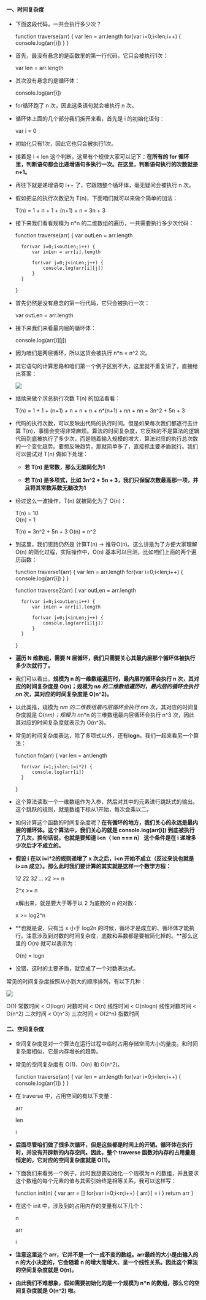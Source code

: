 #### 一、时间复杂度 ####

- 下面这段代码，一共会执行多少次？

	function traverse(arr) {
	    var len = arr.length
	    for(var i=0;i<len;i++) {
	        console.log(arr[i])
	    }
	}

- 首先，最没有悬念的是函数里的第一行代码，它只会被执行1次：

	var len = arr.length

- 其次没有悬念的是循环体：

	console.log(arr[i])

- for循环跑了 n 次，因此这条语句就会被执行 n 次。

- 循环体上面的几个部分我们拆开来看，首先是 i 的初始化语句：

	var i = 0

- 初始化只有1次，因此它也只会被执行1次。

- 接着是 i < len 这个判断。这里有个规律大家可以记下：**在所有的 for 循环里，判断语句都会比递增语句多执行一次。在这里，判断语句执行的次数就是 n+1。**

- 再往下就是递增语句 i++ 了，它跟随整个循环体，毫无疑问会被执行 n 次。

- 假如把总的执行次数记为 T(n)，下面咱们就可以来做个简单的加法：

	T(n) = 1 + n + 1 + (n+1) + n = 3n + 3

- 接下来我们看看规模为 n*n 的二维数组的遍历，一共需要执行多少次代码：

	function traverse(arr) {
	    var outLen = arr.length
	
	    for(var i=0;i<outLen;i++) {
	        var inLen = arr[i].length
	
	        for(var j=0;j<inLen;j++) { 
	            console.log(arr[i][j])
	        }
	    }
	}

- 首先仍然是没有悬念的第一行代码，它只会被执行一次：

	var outLen = arr.length

- 接下来我们来看最内层的循环体：

	console.log(arr[i][j])

- 因为咱们是两层循环，所以这货会被执行 n*n = n^2 次。

- 其它语句的计算思路和咱们第一个例子区别不大，这里就不重复讲了，直接给出答案：

   ![](./images/img31.png)

- 继续来做个求总执行次数 T(n) 的加法看看：

	T(n) = 1 + 1 + (n+1) + n + n + n + n*(n+1) + n*n + n*n = 3n^2 + 5n + 3

- 代码的执行次数，可以反映出代码的执行时间。但是如果每次我们都逐行去计算 T(n)，事情会变得非常麻烦。算法的时间复杂度，它反映的不是算法的逻辑代码到底被执行了多少次，而是随着输入规模的增大，算法对应的执行总次数的一个变化趋势。要想反映趋势，那就简单多了，直接抓主要矛盾就行。我们可以尝试对 T(n) 做如下处理：

  - **若 T(n) 是常数，那么无脑简化为1**

  - **若 T(n) 是多项式，比如 3n^2 + 5n + 3，我们只保留次数最高那一项，并且将其常数系数无脑改为1**

- 经过这么一波操作，T(n) 就被简化为了 O(n)：

	T(n) = 10  
	O(n) = 1

	T(n) = 3n^2 + 5n + 3
	O(n) = n^2

- 到这里，我们思路仍然是 计算T(n) -> 推导O(n)。这么讲是为了方便大家理解 O(n) 的简化过程，实际操作中，O(n) 基本可以目测，比如咱们上面的两个遍历函数：

	function traverse1(arr) {
	    var len = arr.length
	    for(var i=0;i<len;i++) {
	        console.log(arr[i])
	    }
	}
	
	function traverse2(arr) {
	    var outLen = arr.length
	
	    for(var i=0;i<outLen;i++) {
	        var inLen = arr[i].length
	
	        for(var j=0;j<inLen;j++) { 
	            console.log(arr[i][j])
	        }
	    }
	}

- **遍历 N 维数组，需要 N 层循环，我们只需要关心其最内层那个循环体被执行多少次就行了。**

- 我们可以看出，**规模为 n 的一维数组遍历时，最内层的循环会执行 n 次，其对应的时间复杂度是 O(n)；规模为 n*n 的二维数组遍历时，最内层的循环会执行 n*n 次，其对应的时间复杂度是 O(n^2)。**

- 以此类推，规模为 n*m 的二维数组最内层循环会执行 n*m 次，其对应的时间复杂度就是 O(n*m)；规模为 n*n*n 的三维数组最内层循环会执行 n^3 次，因此其对应的时间复杂度就表示为 O(n^3)。

- 常见的时间复杂度表达，除了多项式以外，还有**logn**。我们一起来看另一个算法：

	function fn(arr) {
	    var len = arr.length  
	    
	    for(var i=1;i<len;i=i*2) {
	        console.log(arr[i])
	    }
	}

- 这个算法读取一个一维数组作为入参，然后对其中的元素进行跳跃式的输出。这个跳跃的规则，就是数组下标从1开始，每次会乘以二。

- 如何计算这个函数的时间复杂度呢？**在有循环的地方，我们关心的永远是最内层的循环体。这个算法中，我们关心的就是 console.log(arr[i]) 到底被执行了几次，换句话说，也就是要知道 i<n（ len === n） 这个条件是在 i 递增多少次后才不成立的。**

- **假设 i 在以 i=i*2的规则递增了 x 次之后，i<n 开始不成立（反过来说也就是 i>=n 成立）。那么此时我们要计算的其实就是这样一个数学方程：**

	1*2 2*2 3*2 ... x*2 >= n
	
	2^x >= n

    x解出来，就是要大于等于以 2 为底数的 n 的对数：

    x >= log2^n

- **也就是说，只有当 x 小于 log2n 的时候，循环才是成立的、循环体才能执行。注意涉及到对数的时间复杂度，底数和系数都是要被简化掉的。**那么这里的 O(n) 就可以表示为：

	O(n) = logn

- 没错，这时的主要矛盾，就变成了一个对数表达式。

常见的时间复杂度按照从小到大的顺序排列，有以下几种：

 ![](./images/img32.png)

O(1) 常数时间 < O(logn) 对数时间 < O(n) 线性时间 < O(nlogn) 线性对数时间 < O(n^2) 二次时间 < O(n^3) 三次时间 < O(2^n) 指数时间

#### 二、空间复杂度 ####

- 空间复杂度是对一个算法在运行过程中临时占用存储空间大小的量度。和时间复杂度相似，它是内存增长的趋势。

- 常见的空间复杂度有 O(1)、O(n) 和 O(n^2)。

	function traverse(arr) {
	    var len = arr.length
	    for(var i=0;i<len;i++) {
	        console.log(arr[i])
	    }
	}

- 在 traverse 中，占用空间的有以下变量：

	arr   
 
	len   

	i    

- **后面尽管咱们做了很多次循环，但是这些都是时间上的开销。循环体在执行时，并没有开辟新的内存空间。因此，整个 traverse 函数对内存的占用量是恒定的，它对应的空间复杂度就是 O(1)。**

- 下面我们来看另一个例子，此时我想要初始化一个规模为 n 的数组，并且要求这个数组的每个元素的值与其索引始终是相等关系，我可以这样写：

	function init(n) {
	    var arr = []
	    for(var i=0;i<n;i++) {
	        arr[i] = i
	    }
	    return arr
	}

- 在这个 init 中，涉及到的占用内存的变量有以下几个：

	n 

	arr

	i

- **注意这里这个 arr，它并不是一个一成不变的数组。arr最终的大小是由输入的 n 的大小决定的，它会随着 n 的增大而增大、呈一个线性关系。因此这个算法的空间复杂度就是 O(n)。**

- **由此我们不难想象，假如需要初始化的是一个规模为 n*n 的数组，那么它的空间复杂度就是 O(n^2) 啦。**
